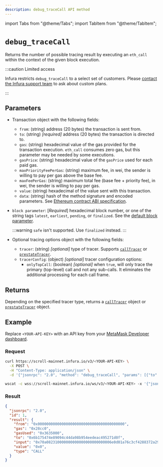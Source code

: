 ```yaml
---
description: debug_traceCall API method
---
```


import Tabs from "@theme/Tabs";
import TabItem from "@theme/TabItem";

# `debug_traceCall`

Returns the number of possible tracing result by executing an `eth_call` within the context of the
given block execution.

:::caution Limited access

Infura restricts `debug_traceCall` to a select set of customers. Please
[contact the Infura support team](https://support.infura.io/ipfs) to ask about custom plans.

:::

## Parameters

- Transaction object with the following fields:
  - `from`: (string) address (20 bytes) the transaction is sent from.
  - `to`: (string) _[required]_ address (20 bytes) the transaction is directed to.
  - `gas`: (string) hexadecimal value of the gas provided for the transaction execution. `eth_call` consumes zero
    gas, but this parameter may be needed by some executions.
  - `gasPrice`: (string) hexadecimal value of the `gasPrice` used for each paid gas.
  - `maxPriorityFeePerGas`: (string) maximum fee, in wei, the sender is willing to pay per gas above the base fee.
  - `maxFeePerGas`: (string) maximum total fee (base fee + priority fee), in wei, the sender is willing to pay per gas.
  - `value`: (string) hexadecimal of the value sent with this transaction.
  - `data`: (string) hash of the method signature and encoded parameters.
    See [Ethereum contract ABI specification](https://docs.soliditylang.org/en/latest/abi-spec.html).
- `block parameter`: [_Required_] hexadecimal block number, or one of the string tags
  `latest`, `earliest`, `pending`, or `finalized`.
  See the [default block parameter](https://ethereum.org/en/developers/docs/apis/json-rpc/#default-block).

    :::warning
    `safe` isn't supported. Use `finalized` instead. 
    :::

- Optional tracing options object with the following fields:
  - `tracer`: (string) _[optional]_ type of tracer. Supports [`callTracer`](index.md#calltracer) or
    [`prestateTracer`](index.md##prestatetracer).
  - `tracerConfig`: (object) _[optional]_ tracer configuration options:
    - `onlyTopCall`: (boolean) _[optional]_ when `true`, will only trace the primary (top-level) call and not any
      sub-calls. It eliminates the additional processing for each call frame.

## Returns

Depending on the specified tracer type, returns a [`callTracer`](index.md##calltracer) object or
[`prestateTracer`](index.md#prestatetracer) object.

## Example

Replace `<YOUR-API-KEY>` with an API key from your [MetaMask Developer dashboard](https://developer.metamask.io/).

### Request

<Tabs>
  <TabItem value="curl" label="curl" default>

```bash
curl https://scroll-mainnet.infura.io/v3/<YOUR-API-KEY> \
  -X POST \
  -H "Content-Type: application/json" \
  -d '{"jsonrpc": "2.0", "method": "debug_traceCall", "params": [{"to": "0x6b175474e89094c44da98b954eedeac495271d0f", "data": "0x70a082310000000000000000000000006E0d01A76C3Cf4288372a29124A26D4353EE51BE"}, "latest", {"tracer": "callTracer"}], "id": 1}'
```

  </TabItem>
  <TabItem value="WSS" label="WSS" default>

```bash
wscat -c wss://scroll-mainnet.infura.io/ws/v3/<YOUR-API-KEY> -x '{"jsonrpc": "2.0", "method": "debug_traceCall", "params": [{"to": "0x6b175474e89094c44da98b954eedeac495271d0f", "data": "0x70a082310000000000000000000000006E0d01A76C3Cf4288372a29124A26D4353EE51BE"}, "latest", {"tracer": "callTracer"}], "id": 1}'
```

  </TabItem>
</Tabs>

### Result

```json
{
  "jsonrpc": "2.0",
  "id": 1,
  "result": {
    "from": "0x0000000000000000000000000000000000000000",
    "gas": "0x28cc0",
    "gasUsed": "0x3635000",
    "to": "0x6b175474e89094c44da98b954eedeac495271d0f",
    "input": "0x70a082310000000000000000000000006e0d01a76c3cf4288372a29124a26d4353ee51be",
    "value": "0x0",
    "type": "CALL"
  }
}
```
